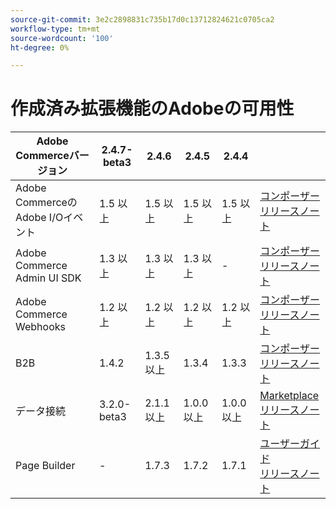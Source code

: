 ```yaml
---
source-git-commit: 3e2c2898831c735b17d0c13712824621c0705ca2
workflow-type: tm+mt
source-wordcount: '100'
ht-degree: 0%

---
```

# 作成済み拡張機能のAdobeの可用性


<table style="table-layout:auto">
  <thead>
    <tr>
      <th>Adobe Commerceバージョン</th>
      <th>2.4.7-beta3</th>
      <th>2.4.6</th>
      <th>2.4.5</th>
      <th>2.4.4</th>
      <th></th>
    </tr>
  </thead>
  <tbody>
      <tr>
          <td>Adobe CommerceのAdobe I/Oイベント</td>
          <td>1.5 以上</td>
          <td>1.5 以上</td>
          <td>1.5 以上</td>
          <td>1.5 以上</td>
          <td>
              <a href="https://developer.adobe.com/commerce/extensibility/events/installation/">コンポーザー</a><br/>
              <a href="https://developer.adobe.com/commerce/extensibility/events/release-notes/">リリースノート</a><br/>
          </td>
      </tr>
      <tr>
          <td>Adobe Commerce Admin UI SDK</td>
          <td>1.3 以上</td>
          <td>1.3 以上</td>
          <td>1.3 以上</td>
          <td>-</td>
          <td>
              <a href="https://developer.adobe.com/commerce/extensibility/admin-ui-sdk/installation/">コンポーザー</a><br/>
              <a href="https://developer.adobe.com/commerce/extensibility/admin-ui-sdk/release-notes/">リリースノート</a><br/>
          </td>
      </tr>
      <tr>
          <td>Adobe Commerce Webhooks</td>
          <td>1.2 以上</td>
          <td>1.2 以上</td>
          <td>1.2 以上</td>
          <td>1.2 以上</td>
          <td>
              <a href="https://developer.adobe.com/commerce/extensibility/webhooks/installation/">コンポーザー</a><br/>
              <a href="https://developer.adobe.com/commerce/extensibility/webhooks/release-notes/">リリースノート</a><br/>
          </td>
      </tr>
      <tr>
          <td>B2B</td>
          <td>1.4.2</td>
          <td>1.3.5 以上</td>
          <td>1.3.4</td>
          <td>1.3.3</td>
          <td>
              <a href="https://experienceleague.adobe.com/docs/commerce-admin/b2b/install.html">コンポーザー</a><br/>
              <a href="https://experienceleague.adobe.com/docs/commerce-admin/b2b/release-notes.html">リリースノート</a><br/>
          </td>
      </tr>
      <tr>
          <td>データ接続</td>
          <td>3.2.0-beta3</td>
          <td>2.1.1 以上</td>
          <td>1.0.0 以上</td>
          <td>1.0.0 以上</td>
          <td>
              <a href="https://commercemarketplace.adobe.com/magento-experience-platform-connector.html">Marketplace</a><br/>
              <a href="https://experienceleague.adobe.com/docs/commerce-merchant-services/data-connection/release-notes.html">リリースノート</a><br/>
          </td>
      </tr>
      <tr>
          <td>Page Builder</td>
          <td>-</td>
          <td>1.7.3</td>
          <td>1.7.2</td>
          <td>1.7.1</td>
          <td>
              <a href="https://experienceleague.adobe.com/docs/commerce-admin/page-builder/guide-overview.html">ユーザーガイド</a><br/>
              <a href="https://experienceleague.adobe.com/docs/commerce-admin/page-builder/release-notes.html">リリースノート</a><br/>
          </td>
      </tr>
  </tbody>
</table>
